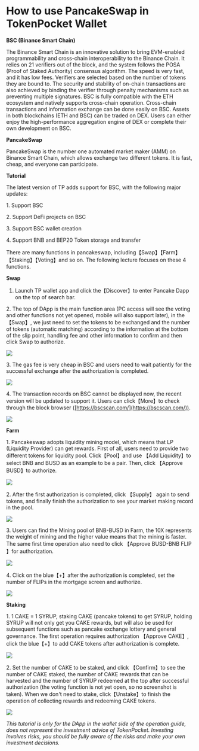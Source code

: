 # How to use PancakeSwap in TokenPocket Wallet

**BSC (Binance Smart Chain)**&#x20;

The Binance Smart Chain is an innovative solution to bring EVM-enabled programmability and cross-chain interoperability to the Binance Chain. It relies on 21 verifiers out of the block, and the system follows the POSA (Proof of Staked Authority) consensus algorithm. The speed is very fast, and it has low fees. Verifiers are selected based on the number of tokens they are bound to. The security and stability of on-chain transactions are also achieved by binding the verifier through penalty mechanisms such as preventing multiple signatures. BSC is fully compatible with the ETH ecosystem and natively supports cross-chain operation. Cross-chain transactions and information exchange can be done easily on BSC. Assets in both blockchains (ETH and BSC) can be traded on DEX. Users can either enjoy the high-performance aggregation engine of DEX or complete their own development on BSC.

**PancakeSwap**&#x20;

PancakeSwap is the number one automated market maker (AMM) on Binance Smart Chain, which allows exchange two different tokens. It is fast, cheap, and everyone can participate.

**Tutorial**&#x20;

The latest version of TP adds support for BSC, with the following major updates:&#x20;

1\. Support BSC&#x20;

2\. Support DeFi projects on BSC&#x20;

3\. Support BSC wallet creation&#x20;

4\. Support BNB and BEP20 Token storage and transfer&#x20;

There are many functions in pancakeswap, including【Swap】【Farm】【Staking】【Voting】and so on. The following lecture focuses on these 4 functions.



**Swap**

1. Launch TP wallet app and click the【Discover】to enter Pancake Dapp on the top of search bar.

2\. The top of DApp is the main function area (PC access will see the voting and other functions not yet opened, mobile will also support later), in the 【Swap】, we just need to set the tokens to be exchanged and the number of tokens (automatic matching) according to the information at the bottom of the slip point, handling fee and other information to confirm and then click Swap to authorize.

![](https://tp-statics.tokenpocket.pro/token/tokenpocket-1618901944997.png)



3\. The gas fee is very cheap in BSC and users need to wait patiently for the successful exchange after the authorization is completed.

![](https://tp-statics.tokenpocket.pro/token/tokenpocket-1618902188627.png)



4\. The transaction records on BSC cannot be displayed now, the recent version will be updated to support it. Users can click【More】to check through the block browser ([https://bscscan.com/](https://bscscan.com/)).

![](https://tp-statics.tokenpocket.pro/token/tokenpocket-1618902264918.png)



**Farm**&#x20;

1\. Pancakeswap adopts liquidity mining model, which means that LP (Liquidity Provider) can get rewards. First of all, users need to provide two different tokens for liquidity pool. Click【Pool】and use 【Add Liquidity】to select BNB and BUSD as an example to be a pair. Then, click 【Approve BUSD】to authorize.

![](https://tp-statics.tokenpocket.pro/token/tokenpocket-1619159065171.png)



2\. After the first authorization is completed, click 【Supply】 again to send tokens, and finally finish the authorization to see your market making record in the pool.

![](https://tp-statics.tokenpocket.pro/token/tokenpocket-1619159107572.png)



3\. Users can find the Mining pool of BNB-BUSD in Farm, the 10X represents the weight of mining and the higher value means that the mining is faster. The same first time operation also need to click 【Approve BUSD-BNB FLIP 】for authorization.

![](https://tp-statics.tokenpocket.pro/token/tokenpocket-1619159149641.png)



4\. Click on the blue【+】after the authorization is completed, set the number of FLIPs in the mortgage screen and authorize.

![](https://tp-statics.tokenpocket.pro/token/tokenpocket-1619159196968.png)



**Staking**&#x20;

1\. 1 CAKE = 1 SYRUP, staking CAKE (pancake tokens) to get SYRUP, holding SYRUP will not only get you CAKE rewards, but will also be used for subsequent functions such as pancake exchange lottery and general governance. The first operation requires authorization 【Approve CAKE】, click the blue【+】to add CAKE tokens after authorization is complete.

![](https://tp-statics.tokenpocket.pro/token/tokenpocket-1619159265048.png)



2\. Set the number of CAKE to be staked, and click 【Confirm】to see the number of CAKE staked, the number of CAKE rewards that can be harvested and the number of SYRUP redeemed at the top after successful authorization (the voting function is not yet open, so no screenshot is taken). When we don't need to stake, click【Unstake】to finish the operation of collecting rewards and redeeming CAKE tokens.

![](https://tp-statics.tokenpocket.pro/token/tokenpocket-1619159312545.png)



_This tutorial is only for the DApp in the wallet side of the operation guide, does not represent the investment advice of TokenPocket. Investing involves risks, you should be fully aware of the risks and make your own investment decisions._



